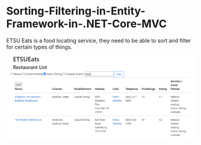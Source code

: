 # Sorting-Filtering-in-Entity-Framework-in-.NET-Core-MVC
ETSU Eats is a food locating service, they need to be able to sort and filter for certain types of things. 


![Screenshot](screenshot.png)


